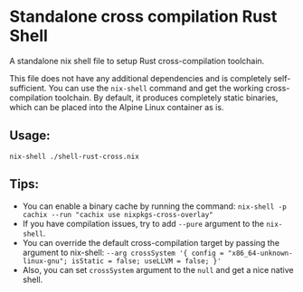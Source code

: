 # Standalone cross compilation Rust Shell

A standalone nix shell file to setup Rust cross-compilation toolchain.

This file does not have any additional dependencies and is completely self-sufficient.
You can use the `nix-shell` command and get the working cross-compilation toolchain.
By default, it produces completely static binaries, which can be placed into the
Alpine Linux container as is.

## Usage:

```shell
nix-shell ./shell-rust-cross.nix
```

## Tips:

- You can enable a binary cache by running the command:
  `nix-shell -p cachix --run "cachix use nixpkgs-cross-overlay"`
- If you have compilation issues, try to add `--pure` argument to the `nix-shell`.
- You can override the default cross-compilation target by passing the argument to nix-shell:
  `--arg crossSystem '{ config = "x86_64-unknown-linux-gnu"; isStatic = false; useLLVM = false; }'`
- Also, you can set `crossSystem` argument to the `null` and get a nice native shell.
